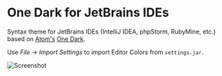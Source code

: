 # One Dark for JetBrains IDEs

Syntax theme for JetBrains IDEs (IntelliJ IDEA, phpStorm, RubyMine, etc.) based on [Atom's](https://atom.io) [One Dark](https://github.com/atom/one-dark-syntax).

Use _File -> Import Settings_ to import Editor Colors from `settings.jar`.


![Screenshot](http://i.imgur.com/Ayzgqfx.png)
